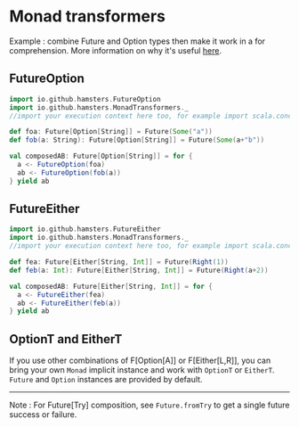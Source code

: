 #  Monad transformers

Example : combine Future and Option types then make it work in a for comprehension.
More information on why it's useful [here](http://loicdescotte.github.io/posts/scala-compose-option-future/).

## FutureOption

```scala
import io.github.hamsters.FutureOption
import io.github.hamsters.MonadTransformers._
//import your execution context here too, for example import scala.concurrent.ExecutionContext.Implicits.global

def foa: Future[Option[String]] = Future(Some("a"))
def fob(a: String): Future[Option[String]] = Future(Some(a+"b"))

val composedAB: Future[Option[String]] = for {
  a <- FutureOption(foa)
  ab <- FutureOption(fob(a))
} yield ab
```

## FutureEither

```scala
import io.github.hamsters.FutureEither
import io.github.hamsters.MonadTransformers._
//import your execution context here too, for example import scala.concurrent.ExecutionContext.Implicits.global

def fea: Future[Either[String, Int]] = Future(Right(1))
def feb(a: Int): Future[Either[String, Int]] = Future(Right(a+2))

val composedAB: Future[Either[String, Int]] = for {
  a <- FutureEither(fea)
  ab <- FutureEither(feb(a))
} yield ab
```

## OptionT and EitherT

If you use other combinations of F[Option[A]] or F[Either[L,R]], you can bring your own `Monad` implicit instance and work with `OptionT` or `EitherT`. `Future` and `Option` instances are provided by default.

---

Note : For Future[Try] composition, see `Future.fromTry` to get a single future success or failure.
